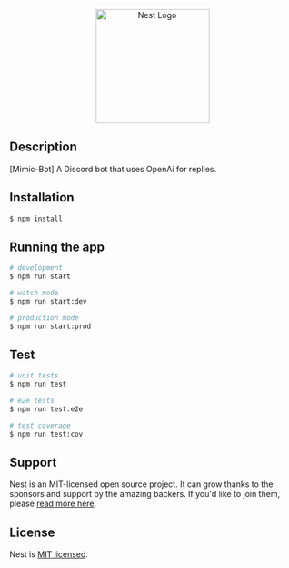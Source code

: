 <p align="center">
  <a href="http://nestjs.com/" target="blank"><img src="https://cdn.discordapp.com/app-icons/1127924161763885217/673675b4e47dd06edb71c2da9d94de03.png?size=256" width="200" alt="Nest Logo" /></a>
</p>

## Description

[Mimic-Bot] A Discord bot that uses OpenAi for replies.

## Installation

```bash
$ npm install
```

## Running the app

```bash
# development
$ npm run start

# watch mode
$ npm run start:dev

# production mode
$ npm run start:prod
```

## Test

```bash
# unit tests
$ npm run test

# e2e tests
$ npm run test:e2e

# test coverage
$ npm run test:cov
```

## Support

Nest is an MIT-licensed open source project. It can grow thanks to the sponsors and support by the amazing backers. If you'd like to join them, please [read more here](https://docs.nestjs.com/support).

## License

Nest is [MIT licensed](LICENSE).
